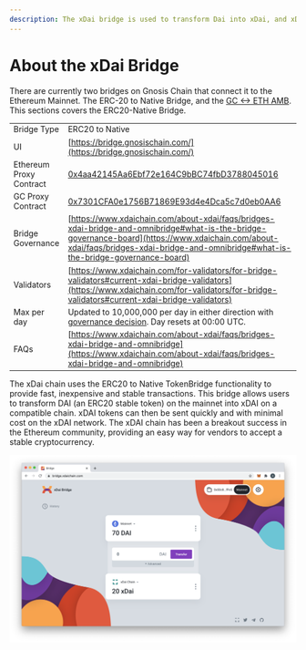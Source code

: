 ```yaml
---
description: The xDai bridge is used to transform Dai into xDai, and xDai back to Dai
---
```


# About the xDai Bridge

There are currently two bridges on Gnosis Chain that connect it to the Ethereum Mainnet. The ERC-20 to Native Bridge, and the [GC <-> ETH AMB](../eth-xdai-amb-bridge/about-the-eth-xdai-amb/). This sections covers the ERC20-Native Bridge.

|                         |                                                                                                                                                                                                                                      |
| ----------------------- | ------------------------------------------------------------------------------------------------------------------------------------------------------------------------------------------------------------------------------------ |
| Bridge Type             | ERC20 to Native                                                                                                                                                                                                                      |
| UI                      | [https://bridge.gnosischain.com/](https://bridge.gnosischain.com/)                                                                                                                                                                   |
| Ethereum Proxy Contract | [0x4aa42145Aa6Ebf72e164C9bBC74fbD3788045016](https://etherscan.io/address/0x4aa42145Aa6Ebf72e164C9bBC74fbD3788045016#readProxyContract)                                                                                              |
| GC Proxy Contract       | [0x7301CFA0e1756B71869E93d4e4Dca5c7d0eb0AA6](https://blockscout.com/xdai/mainnet/address/0x7301CFA0e1756B71869E93d4e4Dca5c7d0eb0AA6/read-proxy)                                                                                      |
| Bridge Governance       | [https://www.xdaichain.com/about-xdai/faqs/bridges-xdai-bridge-and-omnibridge#what-is-the-bridge-governance-board](https://www.xdaichain.com/about-xdai/faqs/bridges-xdai-bridge-and-omnibridge#what-is-the-bridge-governance-board) |
| Validators              | [https://www.xdaichain.com/for-validators/for-bridge-validators#current-xdai-bridge-validators](https://www.xdaichain.com/for-validators/for-bridge-validators#current-xdai-bridge-validators)                                       |
| Max per day             | Updated to 10,000,000 per day in either direction with [governance decision](https://forum.poa.network/t/increase-daily-limit-for-xdai-withdrawals-from-the-xdai-to-the-mainnet/3823). Day resets at 00:00 UTC.                      |
| FAQs                    | [https://www.xdaichain.com/about-xdai/faqs/bridges-xdai-bridge-and-omnibridge](https://www.xdaichain.com/about-xdai/faqs/bridges-xdai-bridge-and-omnibridge)                                                                         |

The xDai chain uses the ERC20 to Native TokenBridge functionality to provide fast, inexpensive and stable transactions. This bridge allows users to transform DAI (an ERC20 stable token) on the mainnet into xDAI on a compatible chain. xDAI tokens can then be sent quickly and with minimal cost on the xDAI network. The xDAI chain has been a breakout success in the Ethereum community, providing an easy way for vendors to accept a stable cryptocurrency.

![](../.gitbook/assets/xDai-Bridge.png)
